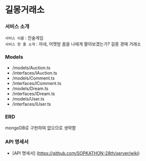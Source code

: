 # 길몽거래소

### 서비스 소개

`서비스 이름` : 진술게임  
`서비스 한 줄 소개` : 자네, 어젯밤 꿈을 나에게 팔아보겠는가? 길몽 경매 거래소

### Models

- /models/Auction.ts
- /interfaces/IAuction.ts
- /models/Comment.ts
- /interfaces/IComment.ts
- /models/Dream.ts
- /interfaces/IDream.ts
- /models/User.ts
- /interfaces/IUser.ts

### ERD

mongoDB로 구현하여 없으므로 생략함

### API 명세서

- [API 명세서] (https://github.com/SOPKATHON-28th/server/wiki)
